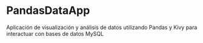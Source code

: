 # PandasDataApp
Aplicación de visualización y análisis de datos utilizando Pandas y Kivy para interactuar con bases de datos MySQL
